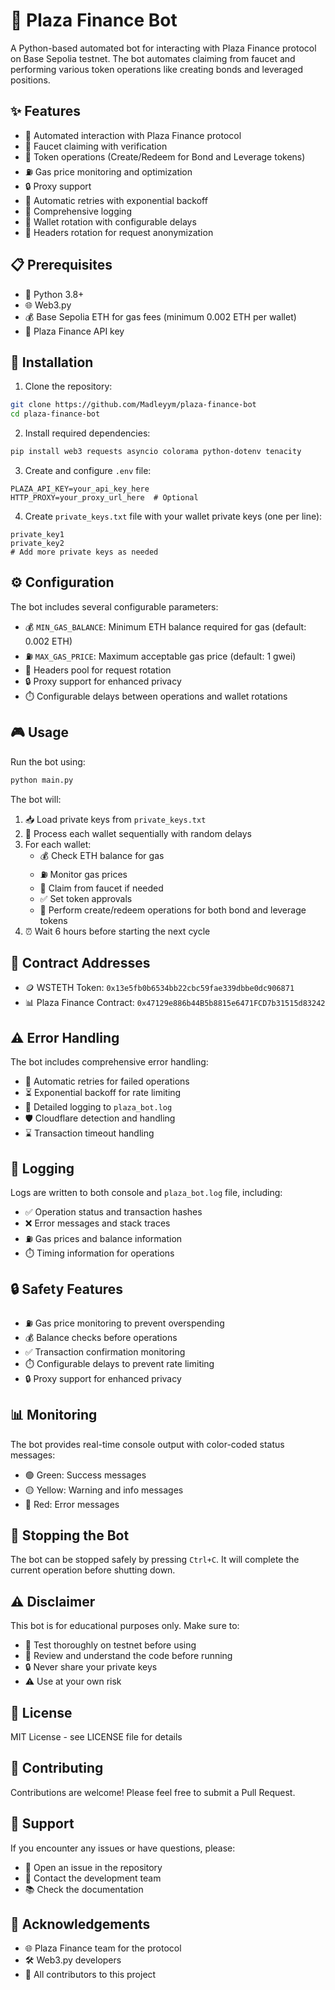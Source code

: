 # 🤖 Plaza Finance Bot

A Python-based automated bot for interacting with Plaza Finance protocol on Base Sepolia testnet. The bot automates claiming from faucet and performing various token operations like creating bonds and leveraged positions.

## ✨ Features

- 🔄 Automated interaction with Plaza Finance protocol
- 🚰 Faucet claiming with verification
- 💱 Token operations (Create/Redeem for Bond and Leverage tokens)
- ⛽ Gas price monitoring and optimization
- 🔒 Proxy support
- 🔄 Automatic retries with exponential backoff
- 📝 Comprehensive logging
- 👛 Wallet rotation with configurable delays
- 🔄 Headers rotation for request anonymization

## 📋 Prerequisites

- 🐍 Python 3.8+
- 🌐 Web3.py
- 💰 Base Sepolia ETH for gas fees (minimum 0.002 ETH per wallet)
- 🔑 Plaza Finance API key

## 🚀 Installation

1. Clone the repository:
```bash
git clone https://github.com/Madleyym/plaza-finance-bot
cd plaza-finance-bot
```

2. Install required dependencies:
```bash
pip install web3 requests asyncio colorama python-dotenv tenacity
```

3. Create and configure `.env` file:
```env
PLAZA_API_KEY=your_api_key_here
HTTP_PROXY=your_proxy_url_here  # Optional
```

4. Create `private_keys.txt` file with your wallet private keys (one per line):
```text
private_key1
private_key2
# Add more private keys as needed
```

## ⚙️ Configuration

The bot includes several configurable parameters:

- 💰 `MIN_GAS_BALANCE`: Minimum ETH balance required for gas (default: 0.002 ETH)
- ⛽ `MAX_GAS_PRICE`: Maximum acceptable gas price (default: 1 gwei)
- 🔄 Headers pool for request rotation
- 🔒 Proxy support for enhanced privacy
- ⏱️ Configurable delays between operations and wallet rotations

## 🎮 Usage

Run the bot using:
```bash
python main.py
```

The bot will:
1. 📥 Load private keys from `private_keys.txt`
2. 🔄 Process each wallet sequentially with random delays
3. For each wallet:
   - 💰 Check ETH balance for gas
   - ⛽ Monitor gas prices
   - 🚰 Claim from faucet if needed
   - ✅ Set token approvals
   - 💱 Perform create/redeem operations for both bond and leverage tokens
4. ⏰ Wait 6 hours before starting the next cycle

## 📜 Contract Addresses

- 🪙 WSTETH Token: `0x13e5fb0b6534bb22cbc59fae339dbbe0dc906871`
- 📊 Plaza Finance Contract: `0x47129e886b44B5b8815e6471FCD7b31515d83242`

## ⚠️ Error Handling

The bot includes comprehensive error handling:
- 🔄 Automatic retries for failed operations
- ⏳ Exponential backoff for rate limiting
- 📝 Detailed logging to `plaza_bot.log`
- 🛡️ Cloudflare detection and handling
- ⌛ Transaction timeout handling

## 📝 Logging

Logs are written to both console and `plaza_bot.log` file, including:
- ✅ Operation status and transaction hashes
- ❌ Error messages and stack traces
- ⛽ Gas prices and balance information
- ⏱️ Timing information for operations

## 🔒 Safety Features

- ⛽ Gas price monitoring to prevent overspending
- 💰 Balance checks before operations
- ✅ Transaction confirmation monitoring
- ⏱️ Configurable delays to prevent rate limiting
- 🔒 Proxy support for enhanced privacy

## 📊 Monitoring

The bot provides real-time console output with color-coded status messages:
- 🟢 Green: Success messages
- 🟡 Yellow: Warning and info messages
- 🔴 Red: Error messages

## 🛑 Stopping the Bot

The bot can be stopped safely by pressing `Ctrl+C`. It will complete the current operation before shutting down.

## ⚠️ Disclaimer

This bot is for educational purposes only. Make sure to:
- 🧪 Test thoroughly on testnet before using
- 📖 Review and understand the code before running
- 🔒 Never share your private keys
- ⚠️ Use at your own risk

## 📄 License

MIT License - see LICENSE file for details

## 🤝 Contributing

Contributions are welcome! Please feel free to submit a Pull Request.

## 🔧 Support

If you encounter any issues or have questions, please:
- 📝 Open an issue in the repository
- 📧 Contact the development team
- 📚 Check the documentation

## 🙏 Acknowledgements

- 🌐 Plaza Finance team for the protocol
- 🛠️ Web3.py developers
- 👥 All contributors to this project